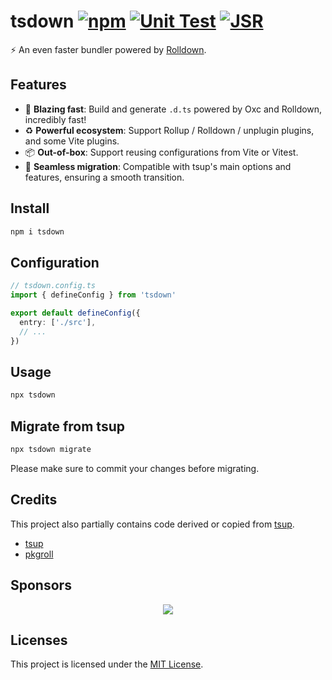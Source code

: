 # tsdown [![npm](https://img.shields.io/npm/v/tsdown.svg)](https://npmjs.com/package/tsdown) [![Unit Test](https://github.com/rolldown/tsdown/actions/workflows/unit-test.yml/badge.svg)](https://github.com/rolldown/tsdown/actions/workflows/unit-test.yml) [![JSR](https://jsr.io/badges/@sxzz/tsdown)](https://jsr.io/@sxzz/tsdown)

⚡️ An even faster bundler powered by [Rolldown](https://github.com/rolldown/rolldown).

## Features

- 🚀 **Blazing fast**: Build and generate `.d.ts` powered by Oxc and Rolldown, incredibly fast!
- ♻️ **Powerful ecosystem**: Support Rollup / Rolldown / unplugin plugins, and some Vite plugins.
- 📦 **Out-of-box**: Support reusing configurations from Vite or Vitest.
- 🔄 **Seamless migration**: Compatible with tsup's main options and features, ensuring a smooth transition.

## Install

```bash
npm i tsdown
```

## Configuration

```ts
// tsdown.config.ts
import { defineConfig } from 'tsdown'

export default defineConfig({
  entry: ['./src'],
  // ...
})
```

## Usage

```bash
npx tsdown
```

## Migrate from tsup

```bash
npx tsdown migrate
```

Please make sure to commit your changes before migrating.

## Credits

This project also partially contains code derived or copied from [tsup](https://github.com/egoist/tsup).

- [tsup](https://github.com/egoist/tsup)
- [pkgroll](https://github.com/privatenumber/pkgroll)

## Sponsors

<p align="center">
  <a href="https://cdn.jsdelivr.net/gh/sxzz/sponsors/sponsors.svg">
    <img src='https://cdn.jsdelivr.net/gh/sxzz/sponsors/sponsors.svg'/>
  </a>
</p>

## Licenses

This project is licensed under the [MIT License](LICENSE).
